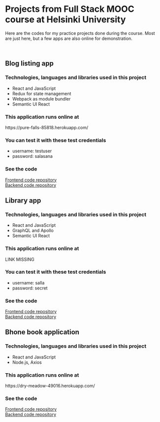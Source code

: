 # Projects from Full Stack MOOC course at Helsinki University
<p>Here are the codes for my practice projects done during the course. Most are just here, but a few apps are also online for demonstration.</p>
<br/>

## Blog listing app
<h3>Technologies, languages and libraries used in this project </h3>
<ul><li>React and JavaScript</li>
<li>Redux for state management</li>
<li>Webpack as module bundler</li>
<li>Semantic UI React</li></ul>

<h3>This application runs online at </h3>
https://pure-falls-85818.herokuapp.com/

<h3> You can test it with these test credentials </h3>
<ul><li>username: testuser</li>
<li>password: salasana</li></ul>

<h3> See the code </h3>
<a href="https://github.com/sallatero/Ultimate-webpack-bloglist-frontend">Frontend code repository</a>
<br/>
<a href="https://github.com/sallatero/Ultimate-webpack-bloglist-backend">Backend code repository</a>
<br/>

## Library app
<h3>Technologies, languages and libraries used in this project </h3>
<ul><li>React and JavaScript</li>
<li>GraphQL and Apollo</li>
<li>Semantic UI React</li></ul>

<h3>This application runs online at </h3>
<p>LINK MISSING</p>

<h3> You can test it with these test credentials </h3>
<ul><li>username: salla</li>
<li>password: secret</li></ul>

<h3> See the code </h3>
<a href="https://github.com/sallatero/Full-Stack/tree/master/library-frontend">Frontend code repository</a>
<br/>
<a href="https://github.com/sallatero/Full-Stack/tree/master/graphql-kirjasto">Backend code repository</a>
<br/>

## Bhone book application
<h3>Technologies, languages and libraries used in this project </h3>
<ul><li>React and JavaScript</li>
<li>Node.js, Axios</li></ul>

<h3>This application runs online at </h3>
https://dry-meadow-49016.herokuapp.com/

<h3> See the code </h3>
<a href="https://github.com/sallatero/Full-Stack/tree/master/osa2/puhelinluettelo">Frontend code repository</a>
<br/>
<a href="https://github.com/sallatero/Backend_puhluettelo">Backend code repository</a>

<br/>
<br/>
<br/>

